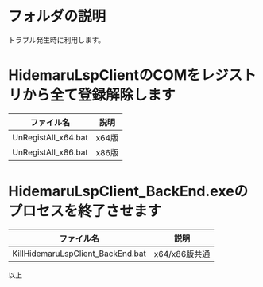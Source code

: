 ﻿# フォルダの説明

トラブル発生時に利用します。

# HidemaruLspClientのCOMをレジストリから全て登録解除します

|ファイル名|説明|
|--|--|
|UnRegistAll_x64.bat|x64版|
|UnRegistAll_x86.bat|x86版|

# HidemaruLspClient_BackEnd.exeのプロセスを終了させます

|ファイル名|説明|
|--|--|
|KillHidemaruLspClient_BackEnd.bat|x64/x86版共通|


以上